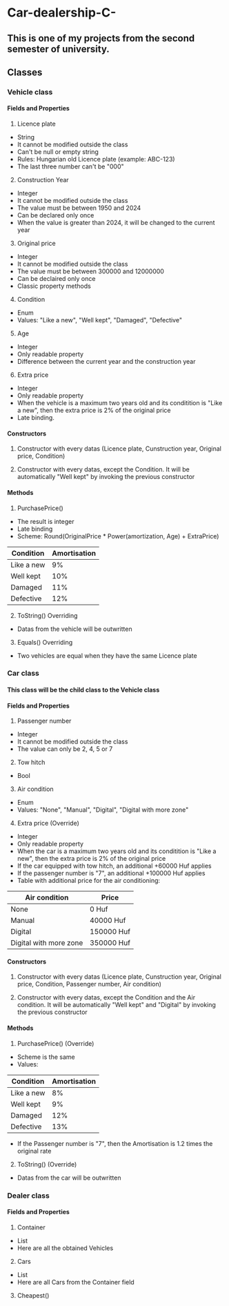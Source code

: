 # Car-dealership-C-

## This is one of my projects from the second semester of university.

## Classes

### Vehicle class

#### Fields and Properties

1. Licence plate
- String
- It cannot be modified outside the class
- Can't be null or empty string
- Rules: Hungarian old Licence plate (example: ABC-123)
- The last three number can't be "000"

2. Construction Year
- Integer 
- It cannot be modified outside the class
- The value must be between 1950 and 2024
- Can be declared only once
- When the value is greater than 2024, it will be changed to the current year

3. Original price
- Integer
- It cannot be modified outside the class
- The value must be between 300000 and 12000000
- Can be declaired only once
- Classic property methods

4. Condition
- Enum
- Values: "Like a new", "Well kept", "Damaged", "Defective"

5. Age
- Integer
- Only readable property
- Difference between the current year and the construction year

6. Extra price
- Integer
- Only readable property
- When the vehicle is a maximum two years old and its conditition is "Like a new", then the extra price is 2% of the original price
- Late binding.

#### Constructors

1. Constructor with every datas (Licence plate, Cunstruction year, Original price, Condition)

2. Constructor with every datas, except the Condition. It will be automatically "Well kept" by invoking the previous constructor 

#### Methods

1. PurchasePrice()
- The result is integer
- Late binding
- Scheme: Round(OriginalPrice * Power(amortization, Age) + ExtraPrice)

| Condition | Amortisation |
| --------- | ------------ |
| Like a new | 9% |
| Well kept | 10% |
| Damaged | 11% |
| Defective | 12% |

2. ToString() Overriding
- Datas from the vehicle will be outwritten

3. Equals() Overriding
- Two vehicles are equal when they have the same Licence plate

### Car class

#### This class will be the child class to the Vehicle class

#### Fields and Properties

1. Passenger number
- Integer
- It cannot be modified outside the class
- The value can only be 2, 4, 5 or 7

2. Tow hitch
- Bool

3. Air condition
- Enum
- Values: "None", "Manual", "Digital", "Digital with more zone"

4. Extra price (Override)
- Integer
- Only readable property
- When the car is a maximum two years old and its conditition is "Like a new", then the extra price is 2% of the original price
- If the car equipped with tow hitch, an additional +60000 Huf applies
- If the passenger number is "7", an additional +100000 Huf applies
- Table with additional price for the air conditioning:

| Air condition | Price |
| ------------- | ----- |
| None | 0 Huf |
| Manual | 40000 Huf |
| Digital | 150000 Huf |
| Digital with more zone | 350000 Huf | 

#### Constructors

1. Constructor with every datas (Licence plate, Cunstruction year, Original price, Condition, Passenger number, Air condition)

2. Constructor with every datas, except the Condition and the Air condition. It will be automatically "Well kept" and "Digital" by invoking the previous constructor

#### Methods

1. PurchasePrice() (Override)

- Scheme is the same
- Values:

| Condition | Amortisation |
| --------- | ------------ |
| Like a new | 8% |
| Well kept | 9% |
| Damaged | 12% |
| Defective | 13% |

- If the Passenger number is "7", then the Amortisation is 1.2 times the original rate

2. ToString() (Override)

- Datas from the car will be outwritten

### Dealer class

#### Fields and Properties

1. Container
- List
- Here are all the obtained Vehicles 

2. Cars
- List
- Here are all Cars from the Container field

3. Cheapest()


